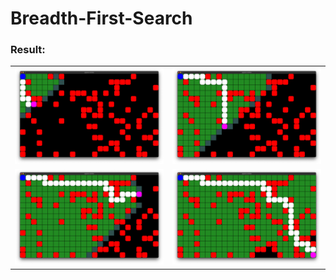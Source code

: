 # Breadth-First-Search

### Result:
<table style="width:100%">
  <tr>
    <td><img src="image/image1.png" alt="image1"></td>
    <td><img src="image/image2.png" alt="image2"></td>
  </tr>
  <tr>
    <td><img src="image/image3.png" alt="image1"></td>
    <td><img src="image/image4.png" alt="image2"></td>
  </tr>
</table>